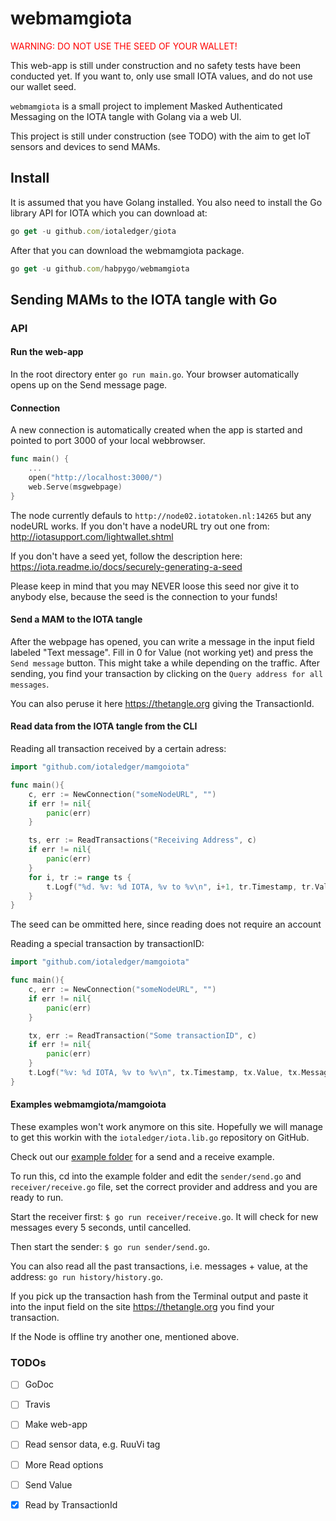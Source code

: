 # webmamgiota

<span style="color:red">WARNING: DO NOT USE THE SEED OF YOUR WALLET!</span> 

This web-app is still under construction and no safety tests have been conducted yet. If you want to, only use small IOTA values, and do not use our wallet seed.

`webmamgiota` is a small project to implement Masked Authenticated Messaging on the IOTA tangle with Golang via a web UI.

This project is still under construction (see TODO) with the aim to get IoT sensors and devices to send MAMs.

## Install

It is assumed that you have Golang installed. You also need to install the Go library API for IOTA which you can download at:

```javascript
go get -u github.com/iotaledger/giota
```

After that you can download the webmamgiota package.

```javascript
go get -u github.com/habpygo/webmamgiota
```

## Sending MAMs to the IOTA tangle with Go

### API

#### Run the web-app

In the root directory enter `go run main.go`. Your browser automatically opens up on the Send message page.

#### Connection
A new connection is automatically created when the app is started and pointed to port 3000 of your local webbrowser.

```go
func main() {
	...
	open("http://localhost:3000/")
	web.Serve(msgwebpage)
}
```

The node currently defauls to `http://node02.iotatoken.nl:14265` but any 
nodeURL works.
If you don't have a nodeURL try out one from: http://iotasupport.com/lightwallet.shtml

If you don't have a seed yet, follow the description here: https://iota.readme.io/docs/securely-generating-a-seed

Please keep in mind that you may NEVER loose this seed nor give it to anybody else, because the seed is the connection to your funds!




#### Send a MAM to the IOTA tangle

After the webpage has opened, you can write a message in the input field labeled "Text message". Fill in 0 for Value (not working yet) and press the `Send message` button. This might take a while depending on the traffic.
After sending, you find your transaction by clicking on the `Query address for all messages`.

You can also peruse it here https://thetangle.org giving the TransactionId.

<!-- If you want to transfer value aswell (here 100 IOTA) call the send method like this: ```Send("the receiving address", 100, "your stringified message", c)```. -->

#### Read data from the IOTA tangle from the CLI

Reading all transaction received by a certain adress:
```go
import "github.com/iotaledger/mamgoiota"

func main(){
    c, err := NewConnection("someNodeURL", "")
    if err != nil{
        panic(err)
    }

    ts, err := ReadTransactions("Receiving Address", c)
    if err != nil{
        panic(err)
    }
    for i, tr := range ts {
        t.Logf("%d. %v: %d IOTA, %v to %v\n", i+1, tr.Timestamp, tr.Value, tr.Message, tr.Recipient)
    }
}
```
The seed can be ommitted here, since reading does not require an account



Reading a special transaction by transactionID:
```go
import "github.com/iotaledger/mamgoiota"

func main(){
    c, err := NewConnection("someNodeURL", "")
    if err != nil{
        panic(err)
    }

    tx, err := ReadTransaction("Some transactionID", c)
    if err != nil{
        panic(err)
    }
    t.Logf("%v: %d IOTA, %v to %v\n", tx.Timestamp, tx.Value, tx.Message, tx.Recipient)
}
```

#### Examples webmamgiota/mamgoiota

These examples won't work anymore on this site. Hopefully we will manage to get this workin with the `iotaledger/iota.lib.go` repository on GitHub.

Check out our [example folder](/example) for a send and a receive example.

To run this, cd into the example folder and edit the `sender/send.go` and `receiver/receive.go` file, set the correct provider and address and you are ready to run.

Start the receiver first: `$ go run receiver/receive.go`. It will check for new messages every 5 seconds, until cancelled.

Then start the sender: `$ go run sender/send.go`.

You can also read all the past transactions, i.e. messages + value,  at the address: `go run history/history.go`.

If you pick up the transaction hash from the Terminal output and paste it into the input field on the site https://thetangle.org you find your transaction.

If the Node is offline try another one, mentioned above.

### TODOs

- [ ] GoDoc
- [ ] Travis
- [ ] Make web-app
- [ ] Read sensor data, e.g. RuuVi tag
- [ ] More Read options
- [ ] Send Value
- [X] Read by TransactionId





